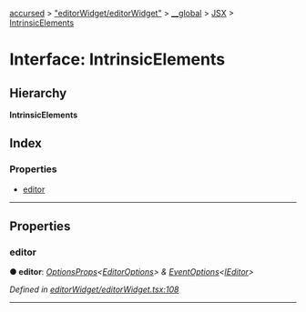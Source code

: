 [accursed](../README.md) > ["editorWidget/editorWidget"](../modules/_editorwidget_editorwidget_.md) > [__global](../modules/_editorwidget_editorwidget_.__global.md) > [JSX](../modules/_editorwidget_editorwidget_.__global.jsx.md) > [IntrinsicElements](../interfaces/_editorwidget_editorwidget_.__global.jsx.intrinsicelements.md)

# Interface: IntrinsicElements

## Hierarchy

**IntrinsicElements**

## Index

### Properties

* [editor](_editorwidget_editorwidget_.__global.jsx.intrinsicelements.md#editor)

---

## Properties

<a id="editor"></a>

###  editor

**● editor**: *[OptionsProps](../modules/_jsx_types_.__global.jsx.md#optionsprops)<[EditorOptions](_editorwidget_editorwidgettypes_.editoroptions.md)> & [EventOptions](_jsx_types_.eventoptions.md)<[IEditor](_editorwidget_editorwidgettypes_.ieditor.md)>*

*Defined in [editorWidget/editorWidget.tsx:108](https://github.com/cancerberoSgx/accursed/blob/978b980/src/editorWidget/editorWidget.tsx#L108)*

___

